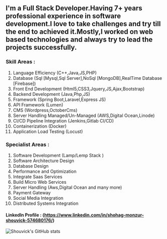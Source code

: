 ## I'm a Full Stack Developer.Having 7+ years professional experience in software development.I love to take challenges and try till the end to achieved it.Mostly,I worked on web based technologies and always try to lead the projects successfully.

### Skill Areas :
1. Language Efficiency (C++,Java,JS,PHP)
1. Database (Sql [Mysql,Sql Server],NoSql [MongoDB],RealTime Database [Firebase])
1. Front End Development (Html5,CSS3,Jquery,JS,Ajax,Bootstrap)
1. Backend Development (Java,Php,JS)
1. Framework (Spring Boot,Laravel,Express JS)
1. API Framework (Lumen)
1. CMS (Wordpress,OctoberCms)
1. Server Handling Managed/Un-Managed (AWS,Digital Ocean,Linode)
1. CI/CD Pipeline Integration (Jenkins,Gitlab CI/CD)
1. Containerization (Docker)
1. Application Load Testing (Locust)


### Specialist Areas :
1. Software Development (Lamp/Lemp Stack )
1. Software Architecture Design
1. Database Design
1. Performance and Optimization
1. Integrate Saas Services
1. Build Micro Web Services
1. Server Handling (Aws,Digital Ocean and many more)
1. Payment Gateway
1. Social Media Integration
1. Distributed Systems Integration

#### LinkedIn Profile : (https://www.linkedin.com/in/shohag-monzur-shouvick-574680176/)

![Shouvick's GitHub stats](https://github-readme-stats.vercel.app/api?username=shouvick&theme=dark&show_icons=true)
